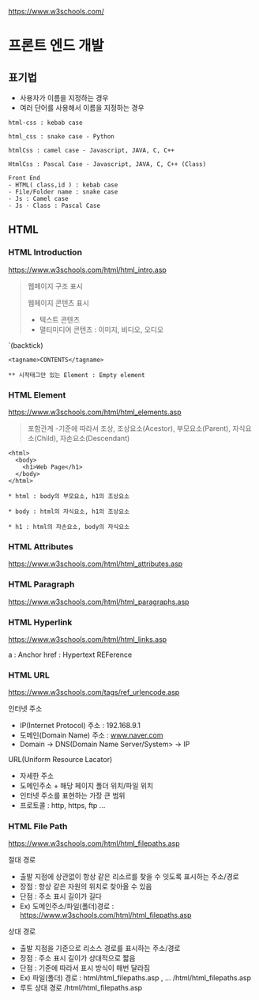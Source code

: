 https://www.w3schools.com/

# 프론트 엔드 개발 

## 표기법
- 사용자가 이름을 지정하는 경우
- 여러 단어를 사용해서 이름을 지정하는 경우  

```
html-css : kebab case

html_css : snake case - Python 

htmlCss : camel case - Javascript, JAVA, C, C++

HtmlCss : Pascal Case - Javascript, JAVA, C, C++ (Class)

Front End 
- HTML( class,id ) : kebab case 
- File/Folder name : snake case 
- Js : Camel case 
- Js - Class : Pascal Case 

```

## HTML 

### HTML Introduction 
https://www.w3schools.com/html/html_intro.asp

 > 웹페이지 구조 표시 
 > 
 > 웹페이지 콘텐츠 표시 
 >  - 텍스트 콘텐츠 
 >  - 멀티미디어 콘텐츠 : 이미지, 비디오, 오디오

`(backtick)

```
<tagname>CONTENTS</tagname>

** 시작태그만 있는 Element : Empty element 
```


### HTML Element
https://www.w3schools.com/html/html_elements.asp

> 포함관계
> -기준에 따라서 조상, 조상요소(Acestor), 부모요소(Parent), 자식요소(Child), 자손요소(Descendant)

```
<html>
  <body>
    <h1>Web Page</h1>
  </body>
</html>

* html : body의 부모요소, h1의 조상요소 

* body : html의 자식요소, h1의 조상요소

* h1 : html의 자손요소, body의 자식요소 

```

### HTML Attributes
https://www.w3schools.com/html/html_attributes.asp

### HTML Paragraph
https://www.w3schools.com/html/html_paragraphs.asp

### HTML Hyperlink
https://www.w3schools.com/html/html_links.asp

a : Anchor 
href :  Hypertext REFerence


### HTML URL
https://www.w3schools.com/tags/ref_urlencode.asp

인터넷 주소 
- IP(Internet Protocol) 주소 : 192.168.9.1
-  도메인(Domain Name) 주소 : www.naver.com 
-  Domain -> DNS(Domain Name Server/System> -> IP 

URL(Uniform Resource Lacator)
- 자세한 주소
- 도메인주소 + 해당 페이지 폴더 위치/파일 위치 
- 인터넷 주소를 표현하는 가장 큰 범위 
- 프로토콜 : http, https,  ftp ... 


### HTML File Path
https://www.w3schools.com/html/html_filepaths.asp

절대 경로
- 출발 지점에 상관없이 항상 같은 리소르를 찾을 수 잇도록 표시하는 주소/경로
- 장점 : 항상 같은 자원의 위치로 찾아올 수 있음 
- 단점 : 주소 표시 길이가 길다 
- Ex) 도메인주소/파일(폴더)경로 : https://www.w3schools.com/html/html_filepaths.asp

상대 경로
- 출발 지점을 기준으로 리소스 경로를 표시하는 주소/경로 
- 장점 : 주소 표시 길이가 상대적으로 짧음
- 단점 : 기준에 따라서 표시 방식이 매번 달라짐 
- Ex) 파일(폴더) 경로 : html/html_filepaths.asp ,  ...  /html/html_filepaths.asp
- 루트 상대 경로 /html/html_filepaths.asp


